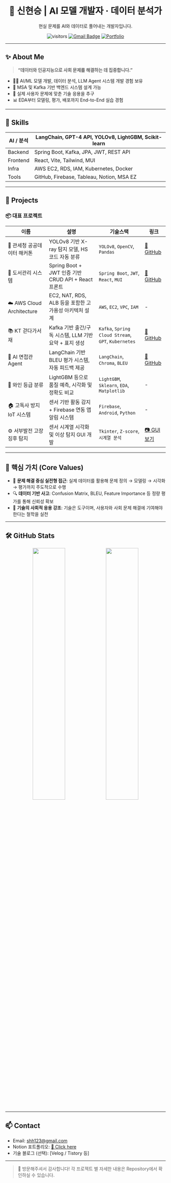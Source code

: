 <div align="center">

# 🧠 신현승 | AI 모델 개발자 · 데이터 분석가
현실 문제를 AI와 데이터로 풀어내는 개발자입니다.

![visitors](https://komarev.com/ghpvc/?username=your-github-id&color=blue)
[![Gmail Badge](https://img.shields.io/badge/-shh123@gmail.com-c14438?style=flat&logo=Gmail&logoColor=white)](mailto:dnclgk9@gmail.com)
[![Portfolio](https://img.shields.io/badge/Notion-Portfolio-000000?logo=notion)](https://www.notion.so/Resume-1f8103967cce8099a16ac398fdd148b4)

</div>

---

## ✨ About Me

> **“데이터와 인공지능으로 사회 문제를 해결하는 데 집중합니다.”**

- 👨‍💻 AI/ML 모델 개발, 데이터 분석, LLM Agent 시스템 개발 경험 보유
- 🔄 MSA 및 Kafka 기반 백엔드 시스템 설계 가능
- 🎯 실제 사용자 문제에 맞춘 기술 응용을 추구
- 📊 EDA부터 모델링, 평가, 배포까지 End-to-End 실습 경험

---

## 🔧 Skills

| AI / 분석 | LangChain, GPT-4 API, YOLOv8, LightGBM, Scikit-learn |
|-----------|--------------------------------------------------------|
| Backend   | Spring Boot, Kafka, JPA, JWT, REST API                |
| Frontend  | React, Vite, Tailwind, MUI                            |
| Infra     | AWS EC2, RDS, IAM, Kubernetes, Docker                 |
| Tools     | GitHub, Firebase, Tableau, Notion, MSA EZ             |

---

## 📁 Projects

### 📦 대표 프로젝트

| 이름 | 설명 | 기술스택 | 링크 |
|------|------|----------|------|
| 🛂 관세청 공공데이터 해커톤 | YOLOv8 기반 X-ray 탐지 모델, HS 코드 자동 분류 | `YOLOv8`, `OpenCV`, `Pandas` | [🔗 GitHub](https://github.com/your-project-link) |
| 📘 도서관리 시스템 | Spring Boot + JWT 인증 기반 CRUD API + React 프론트 | `Spring Boot`, `JWT`, `React`, `MUI` | [🔗 GitHub](https://github.com/your-project-link) |
| ☁️ AWS Cloud Architecture | EC2, NAT, RDS, ALB 등을 포함한 고가용성 아키텍처 설계 | `AWS`, `EC2`, `VPC`, `IAM` | - |
| 📚 KT 걷다가서재 | Kafka 기반 출간/구독 시스템, LLM 기반 요약 + 표지 생성 | `Kafka`, `Spring Cloud Stream`, `GPT`, `Kubernetes` | [🔗 GitHub](https://github.com/your-project-link) |
| 🤖 AI 면접관 Agent | LangChain 기반 BLEU 평가 시스템, 자동 피드백 제공 | `LangChain`, `Chroma`, `BLEU` | [🔗 GitHub](https://github.com/your-project-link) |
| 🍷 와인 등급 분류 | LightGBM 등으로 품질 예측, 시각화 및 정확도 비교 | `LightGBM`, `Sklearn`, `EDA`, `Matplotlib` | - |
| 🏠 고독사 방지 IoT 시스템 | 센서 기반 활동 감지 + Firebase 연동 앱 알림 시스템 | `Firebase`, `Android`, `Python` | - |
| ⚙️ 서부발전 고장 징후 탐지 | 센서 시계열 시각화 및 이상 탐지 GUI 개발 | `Tkinter`, `Z-score`, `시계열 분석` | [📷 GUI 보기](https://github.com/your-gui-image) |

---

## 📌 핵심 가치 (Core Values)

- 🎯 **문제 해결 중심 실전형 접근**: 실제 데이터를 활용해 문제 정의 → 모델링 → 시각화 → 평가까지 주도적으로 수행
- 🔍 **데이터 기반 사고**: Confusion Matrix, BLEU, Feature Importance 등 정량 평가를 통해 신뢰성 확보
- 🤝 **기술의 사회적 응용 강조**: 기술은 도구이며, 사용자와 사회 문제 해결에 기여해야 한다는 철학을 실천

---

## 🛠 GitHub Stats

<p align="center">
  <img src="https://github-readme-stats.vercel.app/api?username=your-github-id&show_icons=true&theme=radical" width="45%" />
  <img src="https://github-readme-stats.vercel.app/api/top-langs/?username=your-github-id&layout=compact&theme=radical" width="45%" />
</p>

---

## 📫 Contact

- Email: shh123@gmail.com  
- Notion 포트폴리오: [🔗 Click here](https://your-notion-link)
- 기술 블로그 (선택): [Velog / Tistory 등]

---

> 👋 방문해주셔서 감사합니다! 각 프로젝트 별 자세한 내용은 Repository에서 확인하실 수 있습니다.
